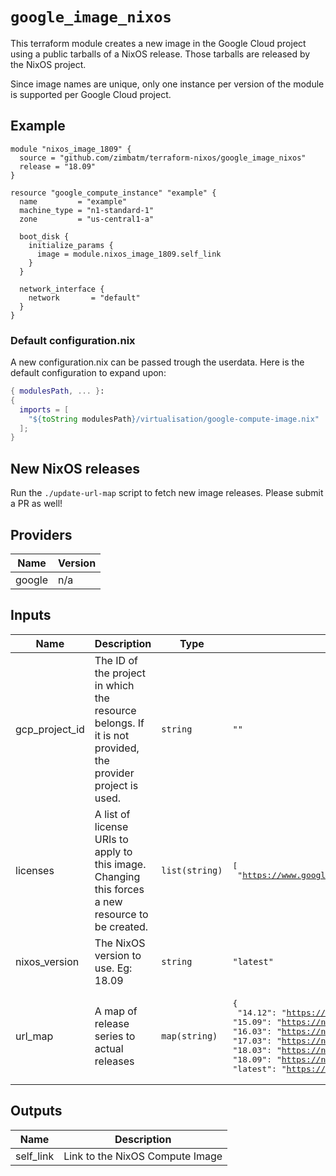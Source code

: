 # `google_image_nixos`

This terraform module creates a new image in the Google Cloud project using a
public tarballs of a NixOS release. Those tarballs are released by the NixOS
project.

Since image names are unique, only one instance per version of the module is
supported per Google Cloud project.

## Example

```hcl
module "nixos_image_1809" {
  source = "github.com/zimbatm/terraform-nixos/google_image_nixos"
  release = "18.09"
}

resource "google_compute_instance" "example" {
  name         = "example"
  machine_type = "n1-standard-1"
  zone         = "us-central1-a"

  boot_disk {
    initialize_params {
      image = module.nixos_image_1809.self_link
    }
  }

  network_interface {
    network       = "default"
  }
}
```

### Default configuration.nix

A new configuration.nix can be passed trough the userdata. Here is the default
configuration to expand upon:

```nix
{ modulesPath, ... }:
{
  imports = [
    "${toString modulesPath}/virtualisation/google-compute-image.nix"
  ];
}
```

## New NixOS releases

Run the `./update-url-map` script to fetch new image releases. Please submit a
PR as well!

<!-- terraform-docs-start -->
## Providers

| Name | Version |
|------|---------|
| google | n/a |

## Inputs

| Name | Description | Type | Default | Required |
|------|-------------|------|---------|:-----:|
| gcp\_project\_id | The ID of the project in which the resource belongs. If it is not provided, the provider project is used. | `string` | `""` | no |
| licenses | A list of license URIs to apply to this image. Changing this forces a new resource to be created. | `list(string)` | <pre>[<br>  "https://www.googleapis.com/compute/v1/projects/vm-options/global/licenses/enable-vmx"<br>]</pre> | no |
| nixos\_version | The NixOS version to use. Eg: 18.09 | `string` | `"latest"` | no |
| url\_map | A map of release series to actual releases | `map(string)` | <pre>{<br>  "14.12": "https://nixos-cloud-images.storage.googleapis.com/nixos-14.12.471.1f09b77-x86_64-linux.raw.tar.gz",<br>  "15.09": "https://nixos-cloud-images.storage.googleapis.com/nixos-15.09.425.7870f20-x86_64-linux.raw.tar.gz",<br>  "16.03": "https://nixos-cloud-images.storage.googleapis.com/nixos-image-16.03.847.8688c17-x86_64-linux.raw.tar.gz",<br>  "17.03": "https://nixos-cloud-images.storage.googleapis.com/nixos-image-17.03.1082.4aab5c5798-x86_64-linux.raw.tar.gz",<br>  "18.03": "https://nixos-cloud-images.storage.googleapis.com/nixos-image-18.03.132536.fdb5ba4cdf9-x86_64-linux.raw.tar.gz",<br>  "18.09": "https://nixos-cloud-images.storage.googleapis.com/nixos-image-18.09.1228.a4c4cbb613c-x86_64-linux.raw.tar.gz",<br>  "latest": "https://nixos-cloud-images.storage.googleapis.com/nixos-image-18.09.1228.a4c4cbb613c-x86_64-linux.raw.tar.gz"<br>}</pre> | no |

## Outputs

| Name | Description |
|------|-------------|
| self\_link | Link to the NixOS Compute Image |

<!-- terraform-docs-end -->
